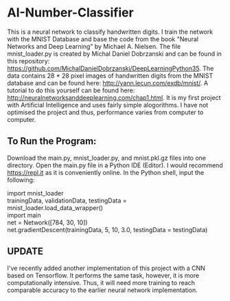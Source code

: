 # AI-Number-Classifier

This is a neural network to classify handwritten digits.
I train the network with the MNIST Database and base the code from the book "Neural Networks and Deep Learning" by Michael A. Nielsen. 
The file mnist_loader.py is created by Michal Daniel Dobrzanski and can be found in this repository: 
https://github.com/MichalDanielDobrzanski/DeepLearningPython35.
The data contains 28 * 28 pixel images of handwritten digits from the MNIST database and can be found here: 
http://yann.lecun.com/exdb/mnist/.
A tutorial to do this yourself can be found here:
http://neuralnetworksanddeeplearning.com/chap1.html.
It is my first project with Artificial Intelligence and uses fairly simple alogorithms.
I have not optimised the project and thus, performance varies from computer to computer. 

To Run the Program:
------------------------------------------------
Download the main.py, mnist_loader.py, and mnist.pkl.gz files into one directory.
Open the main.py file in a Python IDE (Editor). I would recommend https://repl.it as it is conveniently online.
In the Python shell, input the following:

import mnist_loader \
trainingData, validationData, testingData = mnist_loader.load_data_wrapper() \
import main \
net = Network([784, 30, 10]) \
net.gradientDescent(trainingData, 5, 10, 3.0, testingData = testingData)

UPDATE
---------------------------------------------
I've recently added another implementation of this project with a CNN based on Tensorflow. It performs the same task, however, it is more computationally intensive. Thus, it will need more training to reach comparable accuracy to the earlier neural network implementation.
